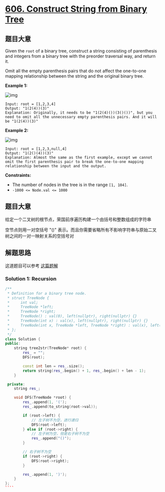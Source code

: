 # [606. Construct String from Binary Tree](https://leetcode-cn.com/problems/construct-string-from-binary-tree/)

## 题目大意

Given the `root` of a binary tree, construct a string consisting of parenthesis and  integers from a binary tree with the preorder traversal way, and return  it.

Omit all the empty parenthesis pairs that do not affect the  one-to-one mapping relationship between the string and the original  binary tree.

 

**Example 1:**

![img](https://assets.leetcode.com/uploads/2021/05/03/cons1-tree.jpg)

```
Input: root = [1,2,3,4]
Output: "1(2(4))(3)"
Explanation: Originally, it needs to be "1(2(4)())(3()())", but you need to omit all the unnecessary empty parenthesis pairs. And it will be "1(2(4))(3)"
```

**Example 2:**

![img](https://assets.leetcode.com/uploads/2021/05/03/cons2-tree.jpg)

```
Input: root = [1,2,3,null,4]
Output: "1(2()(4))(3)"
Explanation: Almost the same as the first example, except we cannot omit the first parenthesis pair to break the one-to-one mapping relationship between the input and the output.
```

 

**Constraints:**

- The number of nodes in the tree is in the range `[1, 104]`.
- `-1000 <= Node.val <= 1000`

## 题目大意 

给定一个二叉树的根节点，荣国前序遍历构建一个由括号和整数组成的字符串

空节点则用一对空括号 "()" 表示。而且你需要省略所有不影响字符串与原始二叉树之间的一对一映射关系的空括号对

## 解题思路

这道题目可以参考 [这篇题解](https://leetcode-cn.com/problems/construct-string-from-binary-tree/solution/by-ac_oier-i2sk/)

### Solution 1: Recursion


`````c++
/**
 * Definition for a binary tree node.
 * struct TreeNode {
 *     int val;
 *     TreeNode *left;
 *     TreeNode *right;
 *     TreeNode() : val(0), left(nullptr), right(nullptr) {}
 *     TreeNode(int x) : val(x), left(nullptr), right(nullptr) {}
 *     TreeNode(int x, TreeNode *left, TreeNode *right) : val(x), left(left), right(right) {}
 * };
 */
class Solution {
public:
    string tree2str(TreeNode* root) {
        res_ = "";
        DFS(root);

        const int len = res_.size();
        return string(res_.begin() + 1, res_.begin() + len - 1);
    }

 private:
    string res_;

    void DFS(TreeNode *root) {
        res_.append(1, '(');
        res_.append(to_string(root->val));

        if (root->left) {
            // 左子树不为空，进行递归
            DFS(root->left);
        } else if (root->right) {
            // 左子树为空，但是右子树不为空
            res_.append("()");
        }

        // 右子树不为空
        if (root->right) {
            DFS(root->right);
        }

        res_.append(1, ')');
    }
};
````
